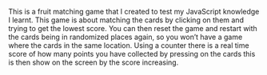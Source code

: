 This is a fruit matching game that I created to test my JavaScript knowledge I learnt.
This game is about matching the cards by clicking on them and trying to get the lowest score. 
You can then reset the game and restart with the cards being in randomized places again, so you won’t have a game where the cards in the same location. 
Using a counter there is a real time score of how many points you have collected by pressing on the cards this is then show on the screen by the score increasing.
